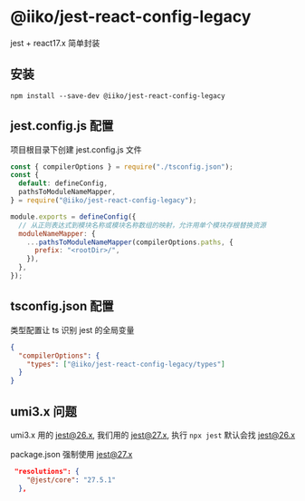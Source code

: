 # @iiko/jest-react-config-legacy

jest + react17.x 简单封装

## 安装

```
npm install --save-dev @iiko/jest-react-config-legacy
```

## jest.config.js 配置

项目根目录下创建 jest.config.js 文件

```js
const { compilerOptions } = require("./tsconfig.json");
const {
  default: defineConfig,
  pathsToModuleNameMapper,
} = require("@iiko/jest-react-config-legacy");

module.exports = defineConfig({
  // 从正则表达式到模块名称或模块名称数组的映射，允许用单个模块存根替换资源
  moduleNameMapper: {
    ...pathsToModuleNameMapper(compilerOptions.paths, {
      prefix: "<rootDir>/",
    }),
  },
});
```

## tsconfig.json 配置

类型配置让 ts 识别 jest 的全局变量

```json
{
  "compilerOptions": {
    "types": ["@iiko/jest-react-config-legacy/types"]
  }
}
```

## umi3.x 问题

umi3.x 用的 jest@26.x, 我们用的 jest@27.x, 执行 `npx jest` 默认会找 jest@26.x

package.json 强制使用 jest@27.x

```json
 "resolutions": {
    "@jest/core": "27.5.1"
  },
```
